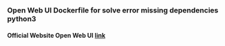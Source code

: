 ### Open Web UI Dockerfile for solve error missing dependencies python3

#### Official Website Open Web UI [link](https://github.com/open-webui/open-webui)

